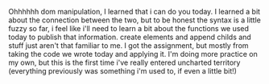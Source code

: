 Ohhhhhh dom manipulation, I learned that i can do you today. I learned a bit about the connection between the two, but to be honest the syntax is a little fuzzy so far, i feel like i'll need to learn a bit about the functions we used today to publish that information. create elements and append childs and stuff just aren't that familiar to me. I got the assignment, but mostly from taking the code we wrote today and applying it. I'm doing more practice on my own, but this is the first time i've really entered uncharted territory (everything previously was something i'm used to, if even a little bit!)
